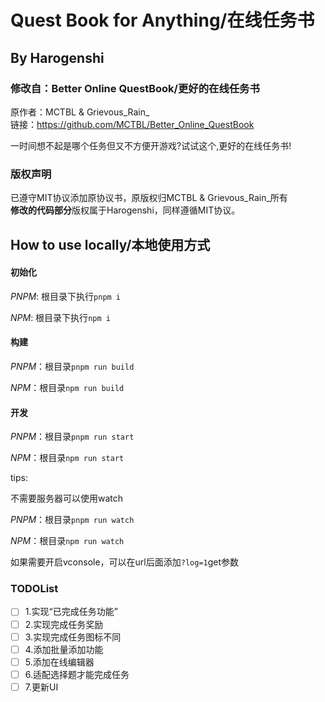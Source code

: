 # Quest Book for Anything/在线任务书
## By Harogenshi  

### 修改自：Better Online QuestBook/更好的在线任务书
原作者：MCTBL & Grievous_Rain_  
链接：https://github.com/MCTBL/Better_Online_QuestBook  

<!--  ![now](pic/now.png) -->

一时间想不起是哪个任务但又不方便开游戏?试试这个,更好的在线任务书!
### 版权声明
已遵守MIT协议添加原协议书，原版权归MCTBL & Grievous_Rain_所有  
**修改的代码部分**版权属于Harogenshi，同样遵循MIT协议。

## How to use locally/本地使用方式

#### 初始化

*PNPM*: 根目录下执行`pnpm i`

*NPM*: 根目录下执行`npm i`

#### 构建

*PNPM*：根目录`pnpm run build`

*NPM*：根目录`npm run build`

#### 开发

*PNPM*：根目录`pnpm run start`

*NPM*：根目录`npm run start`

tips:

不需要服务器可以使用watch

*PNPM*：根目录`pnpm run watch`

*NPM*：根目录`npm run watch`

如果需要开启vconsole，可以在url后面添加`?log=1`get参数

### TODOList
- [ ] 1.实现“已完成任务功能”  
- [ ] 2.实现完成任务奖励  
- [ ] 3.实现完成任务图标不同  
- [ ] 4.添加批量添加功能  
- [ ] 5.添加在线编辑器  
- [ ] 6.适配选择题才能完成任务  
- [ ] 7.更新UI  